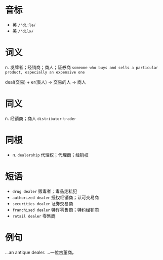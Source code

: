 # 音标

- 英 `/'diːlə/`
- 美 `/'dilɚ/`

# 词义

n. 发牌者；经销商；商人；证券商
`someone who buys and sells a particular product, especially an expensive one`



deal(交易) + er(表人) → 交易的人 → 商人

# 同义

n. 经销商；商人
`distributor` `trader`

# 同根

- n. `dealership` 代理权；代理商；经销权

# 短语

- `drug dealer` 贩毒者；毒品走私犯
- `authorized dealer` 授权经销商；认可交易商
- `securities dealer` 证券交易商
- `franchised dealer` 特许零售商；特约经销商
- `retail dealer` 零售商

# 例句

...an antique dealer.
…一位古董商。


